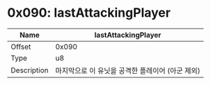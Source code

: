 # 0x090: lastAttackingPlayer

| Name | lastAttackingPlayer |
| ----| ------------ |
| Offset | 0x090 |
| Type | u8 |
| Description | 마지막으로 이 유닛을 공격한 플레이어 (아군 제외) |<br>

